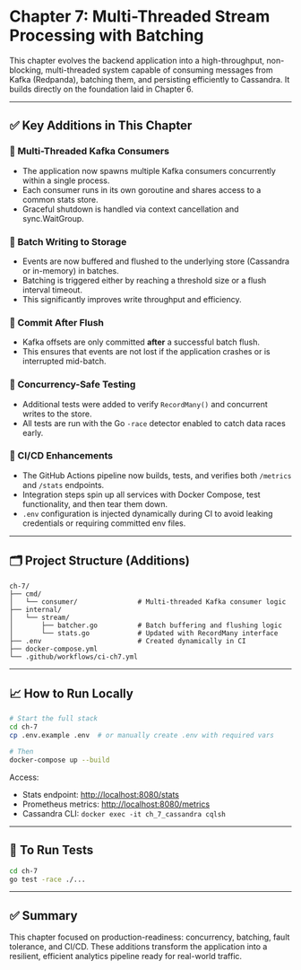 # Chapter 7: Multi-Threaded Stream Processing with Batching

This chapter evolves the backend application into a high-throughput, non-blocking, multi-threaded system capable of consuming messages from Kafka (Redpanda), batching them, and persisting efficiently to Cassandra. It builds directly on the foundation laid in Chapter 6.

---

## ✅ Key Additions in This Chapter

### 🧵 Multi-Threaded Kafka Consumers

* The application now spawns multiple Kafka consumers concurrently within a single process.
* Each consumer runs in its own goroutine and shares access to a common stats store.
* Graceful shutdown is handled via context cancellation and sync.WaitGroup.

### 💾 Batch Writing to Storage

* Events are now buffered and flushed to the underlying store (Cassandra or in-memory) in batches.
* Batching is triggered either by reaching a threshold size or a flush interval timeout.
* This significantly improves write throughput and efficiency.

### 🔄 Commit After Flush

* Kafka offsets are only committed **after** a successful batch flush.
* This ensures that events are not lost if the application crashes or is interrupted mid-batch.

### 🧪 Concurrency-Safe Testing

* Additional tests were added to verify `RecordMany()` and concurrent writes to the store.
* All tests are run with the Go `-race` detector enabled to catch data races early.

### 🐳 CI/CD Enhancements

* The GitHub Actions pipeline now builds, tests, and verifies both `/metrics` and `/stats` endpoints.
* Integration steps spin up all services with Docker Compose, test functionality, and then tear them down.
* `.env` configuration is injected dynamically during CI to avoid leaking credentials or requiring committed env files.

---

## 🗂️ Project Structure (Additions)

```
ch-7/
├── cmd/
│   └── consumer/               # Multi-threaded Kafka consumer logic
├── internal/
│   └── stream/
│       ├── batcher.go          # Batch buffering and flushing logic
│       └── stats.go            # Updated with RecordMany interface
├── .env                        # Created dynamically in CI
├── docker-compose.yml
└── .github/workflows/ci-ch7.yml
```

---

## 📈 How to Run Locally

```bash
# Start the full stack
cd ch-7
cp .env.example .env  # or manually create .env with required vars

# Then
docker-compose up --build
```

Access:

* Stats endpoint: [http://localhost:8080/stats](http://localhost:8080/stats)
* Prometheus metrics: [http://localhost:8080/metrics](http://localhost:8080/metrics)
* Cassandra CLI: `docker exec -it ch_7_cassandra cqlsh`

---

## 🧪 To Run Tests

```bash
cd ch-7
go test -race ./...
```

---

## ✅ Summary

This chapter focused on production-readiness: concurrency, batching, fault tolerance, and CI/CD. These additions transform the application into a resilient, efficient analytics pipeline ready for real-world traffic.
